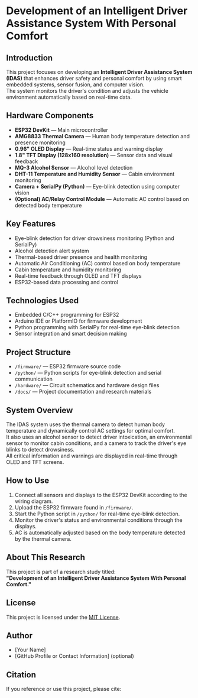 # Development of an Intelligent Driver Assistance System With Personal Comfort

## Introduction
This project focuses on developing an **Intelligent Driver Assistance System (IDAS)** that enhances driver safety and personal comfort by using smart embedded systems, sensor fusion, and computer vision.  
The system monitors the driver's condition and adjusts the vehicle environment automatically based on real-time data.

## Hardware Components
- **ESP32 DevKit** — Main microcontroller
- **AMG8833 Thermal Camera** — Human body temperature detection and presence monitoring
- **0.96" OLED Display** — Real-time status and warning display
- **1.8" TFT Display (128x160 resolution)** — Sensor data and visual feedback
- **MQ-3 Alcohol Sensor** — Alcohol level detection
- **DHT-11 Temperature and Humidity Sensor** — Cabin environment monitoring
- **Camera + SerialPy (Python)** — Eye-blink detection using computer vision
- **(Optional) AC/Relay Control Module** — Automatic AC control based on detected body temperature

## Key Features
- Eye-blink detection for driver drowsiness monitoring (Python and SerialPy)
- Alcohol detection alert system
- Thermal-based driver presence and health monitoring
- Automatic Air Conditioning (AC) control based on body temperature
- Cabin temperature and humidity monitoring
- Real-time feedback through OLED and TFT displays
- ESP32-based data processing and control

## Technologies Used
- Embedded C/C++ programming for ESP32
- Arduino IDE or PlatformIO for firmware development
- Python programming with SerialPy for real-time eye-blink detection
- Sensor integration and smart decision making

## Project Structure
- `/firmware/` — ESP32 firmware source code
- `/python/` — Python scripts for eye-blink detection and serial communication
- `/hardware/` — Circuit schematics and hardware design files
- `/docs/` — Project documentation and research materials

## System Overview
The IDAS system uses the thermal camera to detect human body temperature and dynamically control AC settings for optimal comfort.  
It also uses an alcohol sensor to detect driver intoxication, an environmental sensor to monitor cabin conditions, and a camera to track the driver's eye blinks to detect drowsiness.  
All critical information and warnings are displayed in real-time through OLED and TFT screens.

## How to Use
1. Connect all sensors and displays to the ESP32 DevKit according to the wiring diagram.
2. Upload the ESP32 firmware found in `/firmware/`.
3. Start the Python script in `/python/` for real-time eye-blink detection.
4. Monitor the driver's status and environmental conditions through the displays.
5. AC is automatically adjusted based on the body temperature detected by the thermal camera.

## About This Research
This project is part of a research study titled:  
**"Development of an Intelligent Driver Assistance System With Personal Comfort."**

## License
This project is licensed under the [MIT License](LICENSE).

## Author
- [Your Name]
- [GitHub Profile or Contact Information] (optional)

## Citation
If you reference or use this project, please cite:
